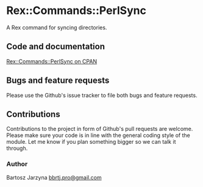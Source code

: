 # Rex::Commands::PerlSync
A Rex command for syncing directories.

## Code and documentation
[Rex::Commands::PerlSync on CPAN](https://metacpan.org/release/Rex-Commands-PerlSync)

## Bugs and feature requests
Please use the Github's issue tracker to file both bugs and feature requests.

## Contributions
Contributions to the project in form of Github's pull requests are
welcome. Please make sure your code is in line with the general
coding style of the module. Let me know if you plan something
bigger so we can talk it through.

### Author
Bartosz Jarzyna <bbrtj.pro@gmail.com>

